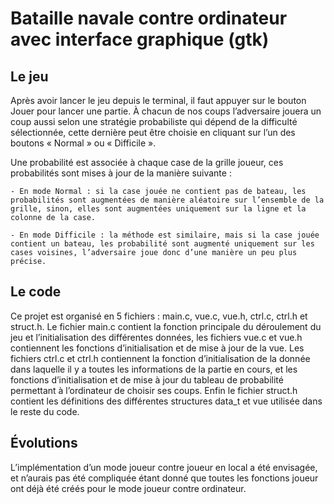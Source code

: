 # Bataille navale contre ordinateur avec interface graphique (gtk) 

## Le jeu

Après avoir lancer le jeu depuis le terminal, il faut appuyer sur le bouton Jouer pour lancer une partie. À chacun de nos coups l’adversaire jouera un coup aussi selon une stratégie probabiliste qui dépend de la difficulté sélectionnée, cette dernière peut être choisie en cliquant sur l’un des boutons « Normal » ou « Difficile ». 

Une probabilité est associée à chaque case de la grille joueur, ces probabilités sont mises à jour de la manière suivante :

	- En mode Normal : si la case jouée ne contient pas de bateau, les probabilités sont augmentées de manière aléatoire sur l’ensemble de la grille, sinon, elles sont augmentées uniquement sur la ligne et la colonne de la case.
 
	- En mode Difficile : la méthode est similaire, mais si la case jouée contient un bateau, les probabilité sont augmenté uniquement sur les cases voisines, l’adversaire joue donc d’une manière un peu plus précise.

## Le code
Ce projet est organisé en 5 fichiers : main.c, vue.c, vue.h, ctrl.c, ctrl.h et struct.h. Le fichier main.c contient la fonction principale du déroulement du jeu et l’initialisation des différentes données, les fichiers vue.c et vue.h contiennent les fonctions d’initialisation et de mise à jour de la vue. Les fichiers ctrl.c et ctrl.h contiennent la fonction d’initialisation de la donnée dans laquelle il y a toutes les informations de la partie en cours, et les fonctions d’initialisation et de mise à jour du tableau de probabilité permettant à l’ordinateur de choisir ses coups. Enfin le fichier struct.h contient les définitions des différentes structures data_t et vue utilisée dans le reste du code.

## Évolutions
L’implémentation d’un mode joueur contre joueur en local a été envisagée, et n’aurais pas été compliquée étant donné que toutes les fonctions joueur ont déjà été créés pour le mode joueur contre ordinateur.
